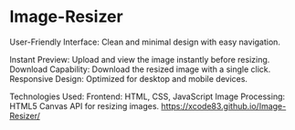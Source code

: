 # Image-Resizer
User-Friendly Interface: Clean and minimal design with easy navigation.

Instant Preview: Upload and view the image instantly before resizing.
Download Capability: Download the resized image with a single click.
Responsive Design: Optimized for desktop and mobile devices.

Technologies Used:
Frontend: HTML, CSS, JavaScript
Image Processing: HTML5 Canvas API for resizing images.
https://xcode83.github.io/Image-Resizer/
